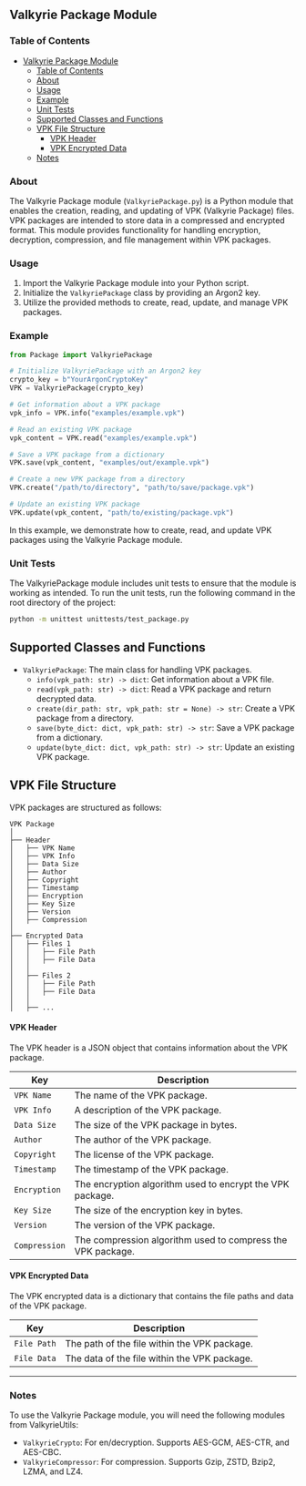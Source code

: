 ## Valkyrie Package Module

### Table of Contents

- [Valkyrie Package Module](#valkyrie-package-module)
    - [Table of Contents](#table-of-contents)
    - [About](#about)
    - [Usage](#usage)
    - [Example](#example)
    - [Unit Tests](#unit-tests)
    - [Supported Classes and Functions](#supported-classes-and-functions)
    - [VPK File Structure](#vpk-file-structure)
        - [VPK Header](#vpk-header)
        - [VPK Encrypted Data](#vpk-encrypted-data)
    - [Notes](#notes)

### About

The Valkyrie Package module (`ValkyriePackage.py`) is a Python module that enables the creation, reading, and 
updating of VPK (Valkyrie Package) files. VPK packages are intended to store data in a compressed and encrypted 
format. This module provides functionality for handling encryption, decryption, compression, and file management 
within VPK packages. 

### Usage

1. Import the Valkyrie Package module into your Python script.
2. Initialize the `ValkyriePackage` class by providing an Argon2 key.
3. Utilize the provided methods to create, read, update, and manage VPK packages.

### Example

```python
from Package import ValkyriePackage

# Initialize ValkyriePackage with an Argon2 key
crypto_key = b"YourArgonCryptoKey"
VPK = ValkyriePackage(crypto_key)

# Get information about a VPK package
vpk_info = VPK.info("examples/example.vpk")

# Read an existing VPK package
vpk_content = VPK.read("examples/example.vpk")

# Save a VPK package from a dictionary
VPK.save(vpk_content, "examples/out/example.vpk")

# Create a new VPK package from a directory
VPK.create("/path/to/directory", "path/to/save/package.vpk")

# Update an existing VPK package
VPK.update(vpk_content, "path/to/existing/package.vpk")
```

In this example, we demonstrate how to create, read, and update VPK packages using the Valkyrie Package module.

### Unit Tests

The ValkyriePackage module includes unit tests to ensure that the module is working as intended. To run the unit tests, 
run the following command in the root directory of the project:

```bash
python -m unittest unittests/test_package.py
```

## Supported Classes and Functions

- `ValkyriePackage`: The main class for handling VPK packages.
  - `info(vpk_path: str) -> dict`: Get information about a VPK file.
  - `read(vpk_path: str) -> dict`: Read a VPK package and return decrypted data.
  - `create(dir_path: str, vpk_path: str = None) -> str`: Create a VPK package from a directory.
  - `save(byte_dict: dict, vpk_path: str) -> str`: Save a VPK package from a dictionary.
  - `update(byte_dict: dict, vpk_path: str) -> str`: Update an existing VPK package.

## VPK File Structure

VPK packages are structured as follows:

```
VPK Package 
│
├── Header
│   ├── VPK Name
│   ├── VPK Info
│   ├── Data Size
│   ├── Author
│   ├── Copyright
│   ├── Timestamp
│   ├── Encryption
│   ├── Key Size
│   ├── Version
│   ├── Compression
│
├── Encrypted Data
│   ├── Files 1
│   │   ├── File Path
│   │   ├── File Data
│   │
│   ├── Files 2
│   │   ├── File Path
│   │   ├── File Data
│   │
│   ├── ...
```

#### VPK Header

The VPK header is a JSON object that contains information about the VPK package.

| Key | Description |
| --- | --- |
| `VPK Name` | The name of the VPK package. |
| `VPK Info` | A description of the VPK package. |
| `Data Size` | The size of the VPK package in bytes. |
| `Author` | The author of the VPK package. |
| `Copyright` | The license of the VPK package. |
| `Timestamp` | The timestamp of the VPK package. |
| `Encryption` | The encryption algorithm used to encrypt the VPK package. |
| `Key Size` | The size of the encryption key in bytes. |
| `Version` | The version of the VPK package. |
| `Compression` | The compression algorithm used to compress the VPK package. |

#### VPK Encrypted Data

The VPK encrypted data is a dictionary that contains the file paths and data of the VPK package.

| Key | Description |
| --- | --- |
| `File Path` | The path of the file within the VPK package. |
| `File Data` | The data of the file within the VPK package. |

---

### Notes

To use the Valkyrie Package module, you will need the following modules from ValkyrieUtils:
- `ValkyrieCrypto`: For en/decryption. Supports AES-GCM, AES-CTR, and AES-CBC.
- `ValkyrieCompressor`: For compression. Supports Gzip, ZSTD, Bzip2, LZMA, and LZ4.
